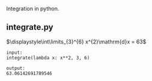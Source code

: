 Integration in python.

integrate.py
-----------------------------

$\displaystyle\int\limits_{3}^{6} x^{2}\mathrm{d}x = 63$

```
input:
integrate(lambda x: x**2, 3, 6)

output:
63.06142691789546
```
